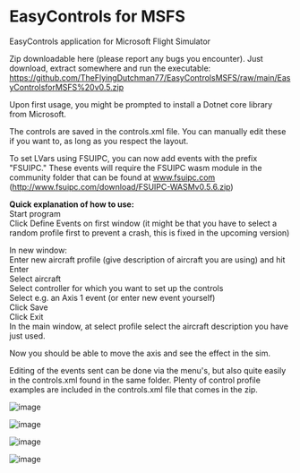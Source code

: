 # EasyControls for MSFS
EasyControls application for Microsoft Flight Simulator

Zip downloadable here (please report any bugs you encounter). Just download, extract somewhere and run the executable:
https://github.com/TheFlyingDutchman77/EasyControlsMSFS/raw/main/EasyControlsforMSFS%20v0.5.zip

Upon first usage, you might be prompted to install a Dotnet core library from Microsoft.

The controls are saved in the controls.xml file. You can manually edit these if you want to, as long as you respect the layout.

To set LVars using FSUIPC, you can now add events with the prefix "FSUIPC." These events will require the FSUIPC wasm module in the community folder that can be found at www.fsuipc.com (http://www.fsuipc.com/download/FSUIPC-WASMv0.5.6.zip)


   
**Quick explanation of how to use:**  
Start program  
Click Define Events on first window (it might be that you have to select a random profile first to prevent a crash, this is fixed in the upcoming version)  

In new window:  
Enter new aircraft  profile (give description of aircraft you are using) and hit Enter  
Select aircraft  
Select controller for which you want to set up the controls  
Select e.g. an Axis 1 event (or enter new event yourself)  
Click Save  
Click Exit  
In the main window, at select profile select the aircraft description you have just used.  
  
Now you should be able to move the axis and see the effect in the sim.  

Editing of the events sent can be done via the menu's, but also quite easily in the controls.xml found in the same folder. Plenty of control profile examples are included in the controls.xml file that comes in the zip.  
  

![image](https://user-images.githubusercontent.com/72393912/152812045-d4caceb5-fc0b-48b5-890a-7309ecc2de65.png)

![image](https://user-images.githubusercontent.com/72393912/152812190-f329ce15-e067-4ff9-becd-6bf810323ed0.png)

![image](https://user-images.githubusercontent.com/72393912/152811927-609260ca-97c8-48f7-a19d-34cdbc123ff7.png)

![image](https://user-images.githubusercontent.com/72393912/165097887-cfdd2d67-e9d2-4de7-af8c-930de120ad58.png)
